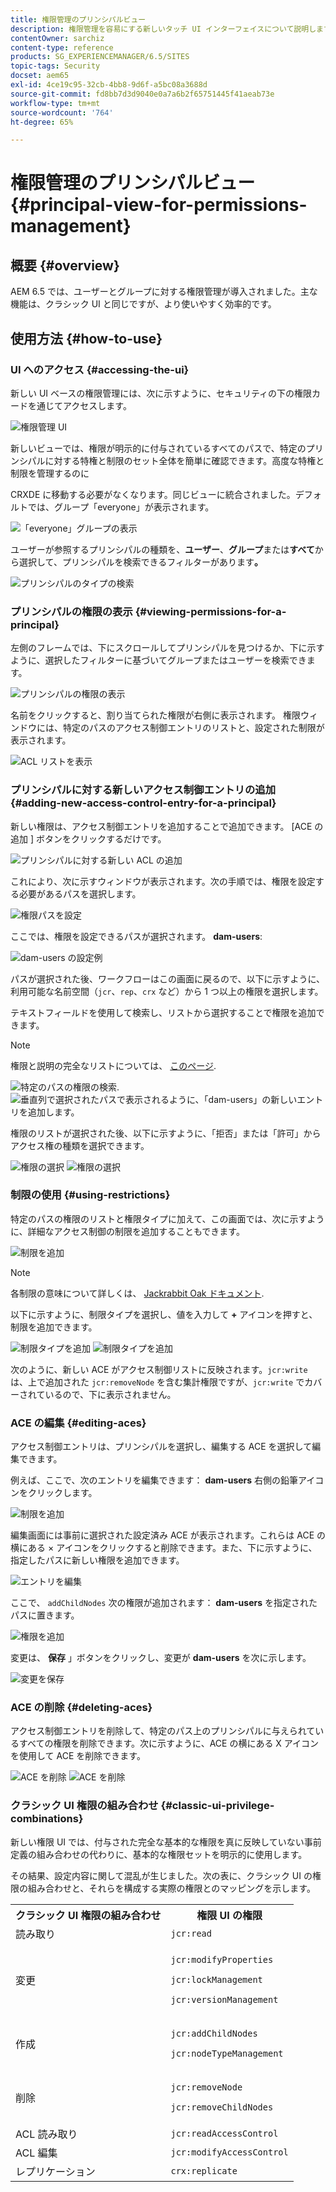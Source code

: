 ```yaml
---
title: 権限管理のプリンシパルビュー
description: 権限管理を容易にする新しいタッチ UI インターフェイスについて説明します。
contentOwner: sarchiz
content-type: reference
products: SG_EXPERIENCEMANAGER/6.5/SITES
topic-tags: Security
docset: aem65
exl-id: 4ce19c95-32cb-4bb8-9d6f-a5bc08a3688d
source-git-commit: fd8bb7d3d9040e0a7a6b2f65751445f41aeab73e
workflow-type: tm+mt
source-wordcount: '764'
ht-degree: 65%

---
```



# 権限管理のプリンシパルビュー{#principal-view-for-permissions-management}

## 概要 {#overview}

AEM 6.5 では、ユーザーとグループに対する権限管理が導入されました。主な機能は、クラシック UI と同じですが、より使いやすく効率的です。

## 使用方法 {#how-to-use}

### UI へのアクセス {#accessing-the-ui}

新しい UI ベースの権限管理には、次に示すように、セキュリティの下の権限カードを通じてアクセスします。

![権限管理 UI](assets/screen_shot_2019-03-17at63333pm.png)

新しいビューでは、権限が明示的に付与されているすべてのパスで、特定のプリンシパルに対する特権と制限のセット全体を簡単に確認できます。高度な特権と制限を管理するのに

CRXDE に移動する必要がなくなります。同じビューに統合されました。デフォルトでは、グループ「everyone」が表示されます。

![「everyone」グループの表示](assets/unu-1.png)

ユーザーが参照するプリンシパルの種類を、**ユーザー**、**グループ**&#x200B;または&#x200B;**すべて**&#x200B;から選択して、プリンシパルを検索できるフィルターがあります&#x200B;**。**

![プリンシパルのタイプの検索](assets/image2019-3-20_23-52-51.png)

### プリンシパルの権限の表示 {#viewing-permissions-for-a-principal}

左側のフレームでは、下にスクロールしてプリンシパルを見つけるか、下に示すように、選択したフィルターに基づいてグループまたはユーザーを検索できます。

![プリンシパルの権限の表示](assets/doi-1.png)

名前をクリックすると、割り当てられた権限が右側に表示されます。 権限ウィンドウには、特定のパスのアクセス制御エントリのリストと、設定された制限が表示されます。

![ACL リストを表示](assets/trei-1.png)

### プリンシパルに対する新しいアクセス制御エントリの追加 {#adding-new-access-control-entry-for-a-principal}

新しい権限は、アクセス制御エントリを追加することで追加できます。 [ACE の追加 ] ボタンをクリックするだけです。

![プリンシパルに対する新しい ACL の追加](assets/patru.png)

これにより、次に示すウィンドウが表示されます。次の手順では、権限を設定する必要があるパスを選択します。

![権限パスを設定](assets/cinci-1.png)

ここでは、権限を設定できるパスが選択されます。 **dam-users**:

![dam-users の設定例](assets/sase-1.png)

パスが選択された後、ワークフローはこの画面に戻るので、以下に示すように、利用可能な名前空間（`jcr`、`rep`、`crx` など）から 1 つ以上の権限を選択します。

テキストフィールドを使用して検索し、リストから選択することで権限を追加できます。

>[!NOTE]
>
>権限と説明の完全なリストについては、 [このページ](/help/sites-administering/user-group-ac-admin.md#access-right-management).

![特定のパスの権限の検索.](assets/image2019-3-21_0-5-47.png) ![垂直列で選択されたパスで表示されるように、「dam-users」の新しいエントリを追加します。](assets/image2019-3-21_0-6-53.png)

権限のリストが選択された後、以下に示すように、「拒否」または「許可」からアクセス権の種類を選択できます。

![権限の選択](assets/screen_shot_2019-03-17at63938pm.png) ![権限の選択](assets/screen_shot_2019-03-17at63947pm.png)

### 制限の使用 {#using-restrictions}

特定のパスの権限のリストと権限タイプに加えて、この画面では、次に示すように、詳細なアクセス制御の制限を追加することもできます。

![制限を追加](assets/image2019-3-21_1-4-14.png)

>[!NOTE]
>
>各制限の意味について詳しくは、 [Jackrabbit Oak ドキュメント](https://jackrabbit.apache.org/oak/docs/security/authorization/restriction.html).

以下に示すように、制限タイプを選択し、値を入力して **+** アイコンを押すと、制限を追加できます。

![制限タイプを追加](assets/sapte-1.png) ![制限タイプを追加](assets/opt-1.png)

次のように、新しい ACE がアクセス制御リストに反映されます。`jcr:write` は、上で追加された `jcr:removeNode` を含む集計権限ですが、`jcr:write` でカバーされているので、下に表示されません。

### ACE の編集 {#editing-aces}

アクセス制御エントリは、プリンシパルを選択し、編集する ACE を選択して編集できます。

例えば、ここで、次のエントリを編集できます： **dam-users** 右側の鉛筆アイコンをクリックします。

![制限を追加](assets/image2019-3-21_0-35-39.png)

編集画面には事前に選択された設定済み ACE が表示されます。これらは ACE の横にある × アイコンをクリックすると削除できます。また、下に示すように、指定したパスに新しい権限を追加できます。

![エントリを編集](assets/noua-1.png)

ここで、 `addChildNodes` 次の権限が追加されます： **dam-users** を指定されたパスに置きます。

![権限を追加](assets/image2019-3-21_0-45-35.png)

変更は、 **保存** 」ボタンをクリックし、変更が **dam-users** を次に示します。

![変更を保存](assets/zece-1.png)

### ACE の削除 {#deleting-aces}

アクセス制御エントリを削除して、特定のパス上のプリンシパルに与えられているすべての権限を削除できます。次に示すように、ACE の横にある X アイコンを使用して ACE を削除できます。

![ACE を削除](assets/image2019-3-21_0-53-19.png) ![ACE を削除](assets/unspe.png)

### クラシック UI 権限の組み合わせ {#classic-ui-privilege-combinations}

新しい権限 UI では、付与された完全な基本的な権限を真に反映していない事前定義の組み合わせの代わりに、基本的な権限セットを明示的に使用します。

その結果、設定内容に関して混乱が生じました。次の表に、クラシック UI の権限の組み合わせと、それらを構成する実際の権限とのマッピングを示します。

<table>
 <tbody>
  <tr>
   <th>クラシック UI 権限の組み合わせ</th>
   <th>権限 UI の権限</th>
  </tr>
  <tr>
   <td>読み取り</td>
   <td><code>jcr:read</code></td>
  </tr>
  <tr>
   <td>変更</td>
   <td><p><code>jcr:modifyProperties</code></p> <p><code>jcr:lockManagement</code></p> <p><code>jcr:versionManagement</code></p> </td>
  </tr>
  <tr>
   <td>作成</td>
   <td><p><code>jcr:addChildNodes</code></p> <p><code>jcr:nodeTypeManagement</code></p> </td>
  </tr>
  <tr>
   <td>削除</td>
   <td><p><code>jcr:removeNode</code></p> <p><code>jcr:removeChildNodes</code></p> </td>
  </tr>
  <tr>
   <td>ACL 読み取り</td>
   <td><code>jcr:readAccessControl</code></td>
  </tr>
  <tr>
   <td>ACL 編集</td>
   <td><code>jcr:modifyAccessControl</code></td>
  </tr>
  <tr>
   <td>レプリケーション</td>
   <td><code>crx:replicate</code></td>
  </tr>
 </tbody>
</table>
